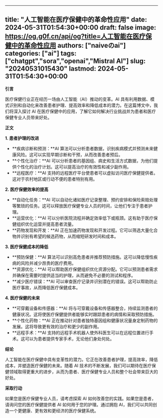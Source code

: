 
---
title: "人工智能在医疗保健中的革命性应用"
date: 2024-05-31T01:54:30+00:00
draft: false
image: https://og.g0f.cn/api/og?title=人工智能在医疗保健中的革命性应用
authors: ["naiveのai"]
categories: ["ai"]
tags: ["chatgpt","sora","openai","Mistral AI"]
slug: "20240531015430"
lastmod: 2024-05-31T01:54:30+00:00
---
**引言**

医疗保健行业正在经历一场由人工智能（AI）推动的变革。AI 具有利用数据、模式识别和自动化来改善患者护理、提高效率和降低成本的潜力。在这篇博文中，我们将深入探讨 AI 在医疗保健中的应用，了解它如何解决行业挑战并为患者和医疗保健专业人员带来好处。

**正文**

**1. 患者护理的改进**

* **疾病诊断和预测：**AI 算法可以分析患者数据，识别疾病模式并预测未来健康风险。这可以实现早期诊断和干预，从而改善患者预后。
* **个性化治疗：**AI 可以分析患者的基因组、病史和生活方式数据，为他们提供个性化的治疗计划。这可以提高治疗的有效性和减少副作用。
* **远程医疗：**AI 支持的远程医疗平台使患者可以虚拟访问医疗保健提供者。这对于农村地区或行动不便的患者特别有用。

**2. 医疗保健效率的提高**

* **自动化任务：**AI 可以自动化诸如医疗记录整理、预约安排和保险索赔处理等繁琐的任务。这可以释放医疗保健专业人员的时间，让他们专注于患者护理。
* **运营优化：**AI 可以分析医院流程并确定效率低下或瓶颈。这有助于医疗保健组织优化运营并提高患者流量。
* **药物发现和开发：**AI 正在加速药物发现和开发过程。它可以筛选大量化合物并识别有希望的候选药物，从而缩短研发时间和成本。

**3. 医疗保健成本的降低**

* **预防保健：**AI 算法可以识别高危患者并推荐预防措施。这可以降低慢性疾病的风险并减少昂贵的医疗费用。
* **资源优化：**AI 可以帮助医疗保健组织优化资源分配。它可以预测患者需求并确保在需要时提供适当的护理，从而避免不必要的测试和程序。
* **减少医疗错误：**AI 可以审查医疗记录并识别潜在的错误。这可以帮助防止医疗事故，从而降低医疗保健成本。

**4. 医疗保健的未来**

* **可穿戴设备和传感器：**AI 将与可穿戴设备和传感器整合，持续监测患者的健康状况。这将使医疗保健提供者能够实时跟踪患者的病情和采取预防措施。
* **个性化药物：**AI 正在推动针对患者独特基因组和健康状况量身定制药物的发展。这将导致更有效的治疗和更少的副作用。
* **远程手术：**AI 支持的远程手术机器人使外科医生可以在远程位置进行手术。这可以为患者提供专家手术，无论他们身处何处。

**结论**

人工智能在医疗保健中具有变革性的潜力。它正在改善患者护理，提高效率，降低成本，并塑造医疗保健的未来。随着 AI 技术的不断发展，我们可以期待在医疗保健领域取得更重大的进步，从而为患者、医疗保健专业人员和整个社会带来巨大的好处。

**采取行动**

如果您是医疗保健专业人员，请考虑探索 AI 如何改善您的实践。如果您是患者，请询问您的医疗保健提供者 AI 如何用于您的护理。通过拥抱 AI，我们可以共同创造一个更健康、更有效和更经济的医疗保健系统。